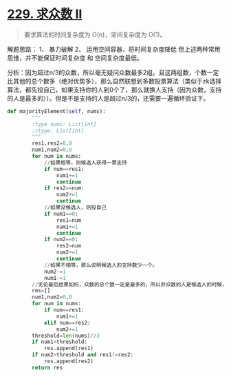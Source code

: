 # [229. 求众数 II](https://leetcode-cn.com/problems/majority-element-ii/comments/)

> 要求算法的时间复杂度为 O(n)，空间复杂度为 O(1)。

解题思路：
1、 暴力破解
2、 运用空间容器，将时间复杂度降低
但上述两种常用思维，并不能保证时间复杂度 和 空间复杂度最低。 

分析：因为超过n/3的众数，所以毫无疑问众数最多2组。且这两组数，个数一定比其他的总个数多（绝对优势多），那么自然联想到多数投票算法（类似于zk选择算法，都先投自己，如果支持你的人到0个了，那么就换人支持（因为众数，支持的人是最多的））。但是不是支持的人是超过n/3的，还需要一遍循环验证下。  

```python
def majorityElement(self, nums):
        """
        :type nums: List[int]
        :rtype: List[int]
        """
        res1,res2=0,0
        num1,num2=0,0
        for num in nums:
            //如果相等，则候选人获得一票支持
            if num==res1:
                num1+=1
                continue
            if res2==num:
                num2+=1
                continue
            //如果没候选人，则投自己    
            if num1==0:
                res1=num
                num1+=1
                continue
            if num2==0:
                res2=num
                num2+=1
                continue
            //如果不相等，那么说明候选人的支持数少一个。    
            num2-=1
            num1-=1
        //无论最后结果如何，众数的总个数一定是最多的，所以非众数的人是候选人的时候，他的投票数一定会到0，然后众数真正登场获得微弱的票数胜利（这种微弱的是众数的总票数 - 非众数的总票数）
        res=[]
        num1,num2=0,0
        for num in nums:
            if num==res1:
                num1+=1
            elif num==res2:
                num2+=1
        threshold=len(nums)//3
        if num1>threshold:
            res.append(res1)
        if num2>threshold and res1!=res2:
            res.append(res2)
        return res
```